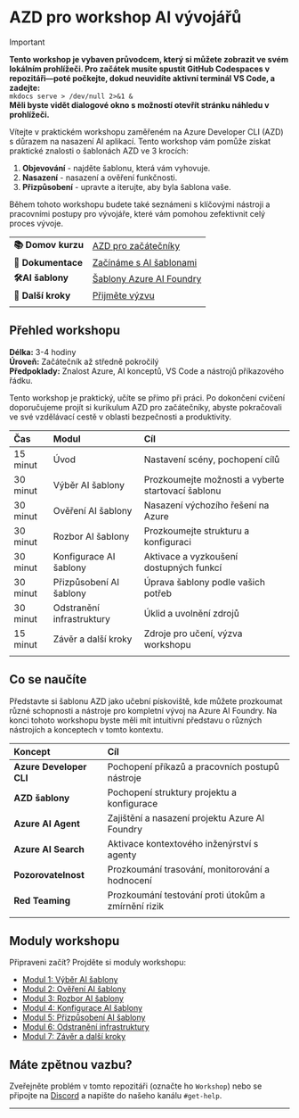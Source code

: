 <!--
CO_OP_TRANSLATOR_METADATA:
{
  "original_hash": "1a87eaee8309cd74837981fdc6834dd9",
  "translation_date": "2025-09-25T01:55:54+00:00",
  "source_file": "workshop/docs/index.md",
  "language_code": "cs"
}
-->
# AZD pro workshop AI vývojářů

> [!IMPORTANT]  
> **Tento workshop je vybaven průvodcem, který si můžete zobrazit ve svém lokálním prohlížeči. Pro začátek musíte spustit GitHub Codespaces v repozitáři—poté počkejte, dokud neuvidíte aktivní terminál VS Code, a zadejte:**  
> `mkdocs serve > /dev/null 2>&1 &`  
> **Měli byste vidět dialogové okno s možností otevřít stránku náhledu v prohlížeči.**

Vítejte v praktickém workshopu zaměřeném na Azure Developer CLI (AZD) s důrazem na nasazení AI aplikací. Tento workshop vám pomůže získat praktické znalosti o šablonách AZD ve 3 krocích:

1. **Objevování** - najděte šablonu, která vám vyhovuje.
1. **Nasazení** - nasazení a ověření funkčnosti.
1. **Přizpůsobení** - upravte a iterujte, aby byla šablona vaše.

Během tohoto workshopu budete také seznámeni s klíčovými nástroji a pracovními postupy pro vývojáře, které vám pomohou zefektivnit celý proces vývoje.

| | | 
|:---|:---|
| **📚 Domov kurzu**| [AZD pro začátečníky](../README.md)|
| **📖 Dokumentace** | [Začínáme s AI šablonami](https://learn.microsoft.com/en-us/azure/ai-foundry/how-to/develop/ai-template-get-started)|
| **🛠️AI šablony** | [Šablony Azure AI Foundry](https://ai.azure.com/templates) |
|**🚀 Další kroky** | [Přijměte výzvu](../../../../workshop/docs) |
| | |

## Přehled workshopu

**Délka:** 3-4 hodiny  
**Úroveň:** Začátečník až středně pokročilý  
**Předpoklady:** Znalost Azure, AI konceptů, VS Code a nástrojů příkazového řádku.

Tento workshop je praktický, učíte se přímo při práci. Po dokončení cvičení doporučujeme projít si kurikulum AZD pro začátečníky, abyste pokračovali ve své vzdělávací cestě v oblasti bezpečnosti a produktivity.

| Čas| Modul  | Cíl |
|:---|:---|:---|
| 15 minut | Úvod | Nastavení scény, pochopení cílů |
| 30 minut | Výběr AI šablony | Prozkoumejte možnosti a vyberte startovací šablonu | 
| 30 minut | Ověření AI šablony | Nasazení výchozího řešení na Azure |
| 30 minut | Rozbor AI šablony | Prozkoumejte strukturu a konfiguraci |
| 30 minut | Konfigurace AI šablony | Aktivace a vyzkoušení dostupných funkcí |
| 30 minut | Přizpůsobení AI šablony | Úprava šablony podle vašich potřeb |
| 30 minut | Odstranění infrastruktury | Úklid a uvolnění zdrojů |
| 15 minut | Závěr a další kroky | Zdroje pro učení, výzva workshopu |
| | |

## Co se naučíte

Představte si šablonu AZD jako učební pískoviště, kde můžete prozkoumat různé schopnosti a nástroje pro kompletní vývoj na Azure AI Foundry. Na konci tohoto workshopu byste měli mít intuitivní představu o různých nástrojích a konceptech v tomto kontextu.

| Koncept  | Cíl |
|:---|:---|
| **Azure Developer CLI** | Pochopení příkazů a pracovních postupů nástroje |
| **AZD šablony**| Pochopení struktury projektu a konfigurace |
| **Azure AI Agent**| Zajištění a nasazení projektu Azure AI Foundry  |
| **Azure AI Search**| Aktivace kontextového inženýrství s agenty |
| **Pozorovatelnost**| Prozkoumání trasování, monitorování a hodnocení |
| **Red Teaming**| Prozkoumání testování proti útokům a zmírnění rizik |
| | |

## Moduly workshopu

Připraveni začít? Projděte si moduly workshopu:

- [Modul 1: Výběr AI šablony](instructions/1-Select-AI-Template.md)
- [Modul 2: Ověření AI šablony](instructions/2-Validate-AI-Template.md) 
- [Modul 3: Rozbor AI šablony](instructions/3-Deconstruct-AI-Template.md)
- [Modul 4: Konfigurace AI šablony](instructions/4-Configure-AI-Template.md)
- [Modul 5: Přizpůsobení AI šablony](instructions/5-Customize-AI-Template.md)
- [Modul 6: Odstranění infrastruktury](instructions/6-Teardown-Infrastructure.md)
- [Modul 7: Závěr a další kroky](instructions/7-Wrap-up.md)

## Máte zpětnou vazbu?

Zveřejněte problém v tomto repozitáři (označte ho `Workshop`) nebo se připojte na [Discord](https://aka.ms/foundry/discord) a napište do našeho kanálu `#get-help`.

---

